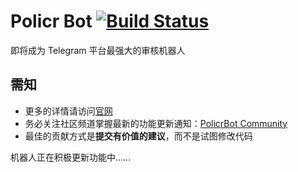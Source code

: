 # Policr Bot [![Build Status](https://github-ci.bluerain.io/api/badges/Hentioe/policr/status.svg)](https://github-ci.bluerain.io/Hentioe/policr)

即将成为 Telegram 平台最强大的审核机器人

## 需知

* 更多的详情请访问[官网](https://policr.bluerain.io)
* 务必关注社区频道掌握最新的功能更新通知：[PolicrBot Community](https://t.me/policr_community)
* 最佳的贡献方式是**提交有价值的建议**，而不是试图修改代码

机器人正在积极更新功能中……
